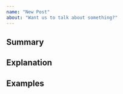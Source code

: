 ```yaml
---
name: "New Post"
about: "Want us to talk about something?"
---
```


<!--
  Let us know what exactly you have in mind and how can we help you on our post.

  Please, consider the following:
    - Links, code snippets or screenshots that can help us understand what 
      the post should be about.
    - Don't think anything is obvious when explaining.
    - Be thorough following the idea you have in mind.
  
  Thanks for the new idea!!! Hope we can help.
-->

## Summary

<!--
  A short explanation of the new post.
-->

## Explanation

<!--
  Explain what you have in mind in details.
-->

## Examples

<!--
  Links, code snippets or screenshots that can help us understand what the post 
  should be about.
-->
